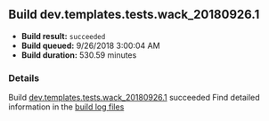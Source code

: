 ## Build dev.templates.tests.wack_20180926.1
- **Build result:** `succeeded`
- **Build queued:** 9/26/2018 3:00:04 AM
- **Build duration:** 530.59 minutes
### Details
Build [dev.templates.tests.wack_20180926.1](https://winappstudio.visualstudio.com/web/build.aspx?pcguid=a4ef43be-68ce-4195-a619-079b4d9834c2&builduri=vstfs%3a%2f%2f%2fBuild%2fBuild%2f26323) succeeded
Find detailed information in the [build log files](https://uwpctdiags.blob.core.windows.net/buildlogs/dev.templates.tests.wack_20180926.1_logs.zip)
